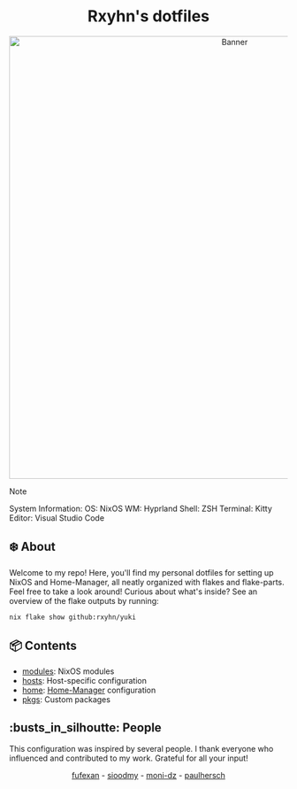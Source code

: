 <div style="text-align: center;">
    <h1>Rxyhn's dotfiles</h1>
</div>

<div style="text-align: center;">
   <a href="#">
        <img src="https://raw.githubusercontent.com/NixOS/nixos-artwork/master/logo/nixos-white.png" alt="Banner" width="800px" />
   </a>
</div>

> [!NOTE]
> System Information:
> OS: NixOS
> WM: Hyprland
> Shell: ZSH
> Terminal: Kitty
> Editor: Visual Studio Code

## :snowflake: About

Welcome to my repo! Here, you'll find my personal dotfiles for setting up NixOS and Home-Manager, all neatly organized with flakes and flake-parts. Feel free to take a look around! Curious about what's inside? See an overview of the flake outputs by running:

```sh
nix flake show github:rxyhn/yuki
```

## :package: Contents

- [modules](./modules): NixOS modules
- [hosts](./hosts): Host-specific configuration
- [home](./home): [Home-Manager](https://github.com/nix-community/home-manager) configuration
- [pkgs](./pkgs): Custom packages

## :busts_in_silhoutte: People

This configuration was inspired by several people. I thank everyone who influenced and contributed to my work. Grateful for all your input!

<div style="text-align: center;">
    <a href="https://github.com/fufexan">fufexan</a> -
    <a href="https://github.com/sioodmy">sioodmy</a> -
    <a href="https://github.com/moni-dz">moni-dz</a> -
    <a href="https://github.com/paulhersch">paulhersch</a>
</div>
